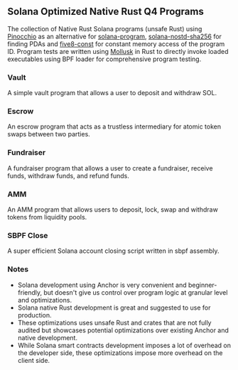 ## Solana Optimized Native Rust Q4 Programs

The collection of Native Rust Solana programs (unsafe Rust) using [Pinocchio](https://crates.io/crates/pinocchio) as an alternative for [solana-program](https://crates.io/crates/solana-program), [solana-nostd-sha256](https://crates.io/crates/solana-nostd-sha256) for finding PDAs and [five8-const](https://crates.io/crates/five8_const) for constant memory access of the program ID. Program tests are written using [Mollusk](https://crates.io/crates/mollusk-svm) in Rust to directly invoke loaded executables using BPF loader for comprehensive program testing.

### Vault

A simple vault program that allows a user to deposit and withdraw SOL.

### Escrow

An escrow program that acts as a trustless intermediary for atomic token swaps between two parties.

### Fundraiser

A fundraiser program that allows a user to create a fundraiser, receive funds, withdraw funds, and refund funds.

### AMM

An AMM program that allows users to deposit, lock, swap and withdraw tokens from liquidity pools.

### SBPF Close

A super efficient Solana account closing script written in sbpf assembly.

### Notes

- Solana development using Anchor is very convenient and beginner-friendly, but doesn't give us control over program logic at granular level and optimizations.
- Solana native Rust development is great and suggested to use for production.
- These optimizations uses unsafe Rust and crates that are not fully audited but showcases potential optimizations over existing Anchor and native development.
- While Solana smart contracts development imposes a lot of overhead on the developer side, these optimizations impose more overhead on the client side.
